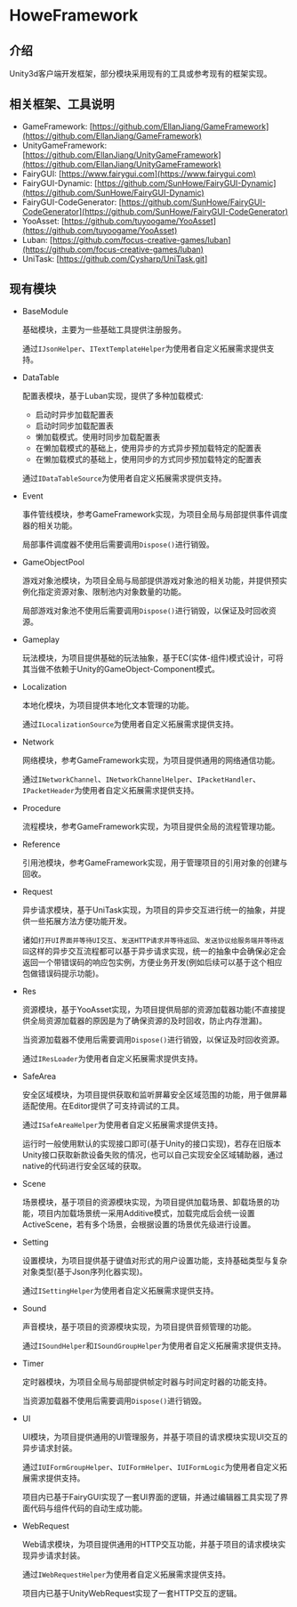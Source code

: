# HoweFramework

## 介绍

Unity3d客户端开发框架，部分模块采用现有的工具或参考现有的框架实现。

## 相关框架、工具说明

- GameFramework: [https://github.com/EllanJiang/GameFramework](https://github.com/EllanJiang/GameFramework)
- UnityGameFramework: [https://github.com/EllanJiang/UnityGameFramework](https://github.com/EllanJiang/UnityGameFramework)
- FairyGUI: [https://www.fairygui.com](https://www.fairygui.com)
- FairyGUI-Dynamic: [https://github.com/SunHowe/FairyGUI-Dynamic](https://github.com/SunHowe/FairyGUI-Dynamic)
- FairyGUI-CodeGenerator: [https://github.com/SunHowe/FairyGUI-CodeGenerator](https://github.com/SunHowe/FairyGUI-CodeGenerator)
- YooAsset: [https://github.com/tuyoogame/YooAsset](https://github.com/tuyoogame/YooAsset)
- Luban: [https://github.com/focus-creative-games/luban](https://github.com/focus-creative-games/luban)
- UniTask: [https://github.com/Cysharp/UniTask.git]

## 现有模块

- BaseModule

    基础模块，主要为一些基础工具提供注册服务。
    
    通过`IJsonHelper`、`ITextTemplateHelper`为使用者自定义拓展需求提供支持。

- DataTable

    配置表模块，基于Luban实现，提供了多种加载模式:
    - 启动时异步加载配置表
    - 启动时同步加载配置表
    - 懒加载模式。使用时同步加载配置表
    - 在懒加载模式的基础上，使用异步的方式异步预加载特定的配置表
    - 在懒加载模式的基础上，使用同步的方式同步预加载特定的配置表
    
    通过`IDataTableSource`为使用者自定义拓展需求提供支持。

- Event

    事件管线模块，参考GameFramework实现，为项目全局与局部提供事件调度器的相关功能。
    
    局部事件调度器不使用后需要调用`Dispose()`进行销毁。

- GameObjectPool

    游戏对象池模块，为项目全局与局部提供游戏对象池的相关功能，并提供预实例化指定资源对象、限制池内对象数量的功能。
    
    局部游戏对象池不使用后需要调用`Dispose()`进行销毁，以保证及时回收资源。

- Gameplay

    玩法模块，为项目提供基础的玩法抽象，基于EC(实体-组件)模式设计，可将其当做不依赖于Unity的GameObject-Component模式。

- Localization

    本地化模块，为项目提供本地化文本管理的功能。
    
    通过`ILocalizationSource`为使用者自定义拓展需求提供支持。

- Network

    网络模块，参考GameFramework实现，为项目提供通用的网络通信功能。

    通过`INetworkChannel`、`INetworkChannelHelper`、`IPacketHandler`、`IPacketHeader`为使用者自定义拓展需求提供支持。

- Procedure

    流程模块，参考GameFramework实现，为项目提供全局的流程管理功能。

- Reference

    引用池模块，参考GameFramework实现，用于管理项目的引用对象的创建与回收。

- Request

    异步请求模块，基于UniTask实现，为项目的异步交互进行统一的抽象，并提供一些拓展方法方便功能开发。
    
    诸如`打开UI界面并等待UI交互`、`发送HTTP请求并等待返回`、`发送协议给服务端并等待返回`这样的异步交互流程都可以基于异步请求实现，统一的抽象中会确保必定会返回一个带错误码的响应包实例，方便业务开发(例如后续可以基于这个相应包做错误码提示功能)。

- Res

    资源模块，基于YooAsset实现，为项目提供局部的资源加载器功能(不直接提供全局资源加载器的原因是为了确保资源的及时回收，防止内存泄漏)。
    
    当资源加载器不使用后需要调用`Dispose()`进行销毁，以保证及时回收资源。

    通过`IResLoader`为使用者自定义拓展需求提供支持。

- SafeArea

    安全区域模块，为项目提供获取和监听屏幕安全区域范围的功能，用于做屏幕适配使用。在Editor提供了可支持调试的工具。

    通过`ISafeAreaHelper`为使用者自定义拓展需求提供支持。

    运行时一般使用默认的实现接口即可(基于Unity的接口实现)，若存在旧版本Unity接口获取新款设备失败的情况，也可以自己实现安全区域辅助器，通过native的代码进行安全区域的获取。

- Scene

    场景模块，基于项目的资源模块实现，为项目提供加载场景、卸载场景的功能，项目内加载场景统一采用Additive模式，加载完成后会统一设置ActiveScene，若有多个场景，会根据设置的场景优先级进行设置。

- Setting

    设置模块，为项目提供基于键值对形式的用户设置功能，支持基础类型与复杂对象类型(基于Json序列化器实现)。
    
    通过`ISettingHelper`为使用者自定义拓展需求提供支持。

- Sound

    声音模块，基于项目的资源模块实现，为项目提供音频管理的功能。
    
    通过`ISoundHelper`和`ISoundGroupHelper`为使用者自定义拓展需求提供支持。

- Timer

    定时器模块，为项目全局与局部提供帧定时器与时间定时器的功能支持。
    
    当资源加载器不使用后需要调用`Dispose()`进行销毁。

- UI

    UI模块，为项目提供通用的UI管理服务，并基于项目的请求模块实现UI交互的异步请求封装。
    
    通过`IUIFormGroupHelper`、`IUIFormHelper`、`IUIFormLogic`为使用者自定义拓展需求提供支持。

    项目内已基于FairyGUI实现了一套UI界面的逻辑，并通过编辑器工具实现了界面代码与组件代码的自动生成功能。

- WebRequest

    Web请求模块，为项目提供通用的HTTP交互功能，并基于项目的请求模块实现异步请求封装。

    通过`IWebRequestHelper`为使用者自定义拓展需求提供支持。

    项目内已基于UnityWebRequest实现了一套HTTP交互的逻辑。